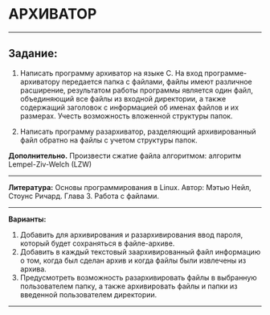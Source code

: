 # АРХИВАТОР

---

## Задание:

1. Написать программу архиватор на языке C. На вход программе-архиватору передается папка
с файлами, файлы имеют различное расширение, результатом работы программы является
один файл, объединяющий все файлы из входной директории, а также содержащий заголовок
с информацией об именах файлов и их размерах. Учесть возможность вложенной структуры
папок.

2. Написать программу разархиватор, разделяющий архивированный файл обратно на файлы с
учетом структуры папок.

**Дополнительно.**
Произвести сжатие файла алгоритмом: алгоритм Lempel-Ziv-Welch (LZW)

---

**Литература:** Основы программирования в Linux. Автор: Мэтью Нейл, Стоунс Ричард. Глава 3.
Работа с файлами.

---

**Варианты:**
1. Добавить для архивирования и разархивирования ввод пароля, который будет
сохраняться в файле-архиве.
2. Добавить в каждый текстовый заархивированный файл информацию о том, когда был
сделан архив и когда файлы были извлечены из архива.
3. Предусмотреть возможность разархивировать файлы в выбранную пользователем
папку, а также архивировать файлы и папки из введенной пользователем директории.

---
